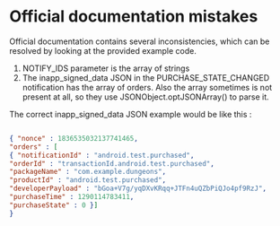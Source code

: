 # Official documentation mistakes #

Official documentation contains several inconsistencies, which can be resolved by looking at the provided example code.

  1. NOTIFY\_IDS parameter is the array of strings
  1. The inapp\_signed\_data JSON in the PURCHASE\_STATE\_CHANGED notification has the array of orders. Also the array sometimes is not present at all, so they use JSONObject.optJSONArray() to parse it.

The correct inapp\_signed\_data JSON example would be like this :

```json

{ "nonce" : 1836535032137741465,
"orders" : [
{ "notificationId" : "android.test.purchased",
"orderId" : "transactionId.android.test.purchased",
"packageName" : "com.example.dungeons",
"productId" : "android.test.purchased",
"developerPayload" : "bGoa+V7g/yqDXvKRqq+JTFn4uQZbPiQJo4pf9RzJ",
"purchaseTime" : 1290114783411,
"purchaseState" : 0 }]
}
```